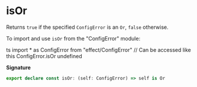 # isOr

Returns `true` if the specified `ConfigError` is an `Or`, `false` otherwise.

To import and use `isOr` from the "ConfigError" module:

ts
import \* as ConfigError from "effect/ConfigError"
// Can be accessed like this
ConfigError.isOr
undefined

**Signature**

```ts
export declare const isOr: (self: ConfigError) => self is Or
```
